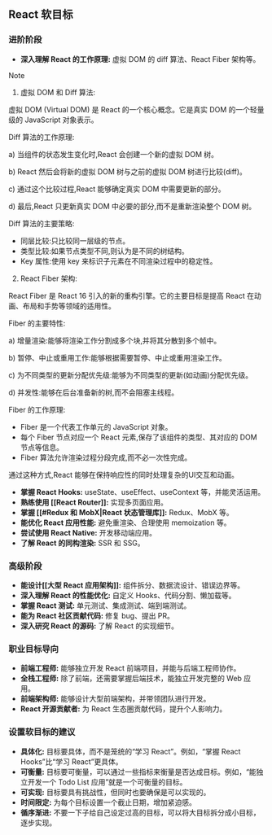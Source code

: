 ## React 软目标

### **进阶阶段**

- **深入理解 React 的工作原理:** 虚拟 DOM 的 diff 算法、React Fiber 架构等。


> [!NOTE]
> 1. 虚拟 DOM 和 Diff 算法:
> 
> 虚拟 DOM (Virtual DOM) 是 React 的一个核心概念。它是真实 DOM 的一个轻量级的 JavaScript 对象表示。
> 
> Diff 算法的工作原理:
> 
> a) 当组件的状态发生变化时,React 会创建一个新的虚拟 DOM 树。
> 
> b) React 然后会将新的虚拟 DOM 树与之前的虚拟 DOM 树进行比较(diff)。
> 
> c) 通过这个比较过程,React 能够确定真实 DOM 中需要更新的部分。
> 
> d) 最后,React 只更新真实 DOM 中必要的部分,而不是重新渲染整个 DOM 树。
> 
> Diff 算法的主要策略:
> 
> - 同层比较:只比较同一层级的节点。
> - 类型比较:如果节点类型不同,则认为是不同的树结构。
> - Key 属性:使用 key 来标识子元素在不同渲染过程中的稳定性。
> 
> 2. React Fiber 架构:
> 
> React Fiber 是 React 16 引入的新的重构引擎。它的主要目标是提高 React 在动画、布局和手势等领域的适用性。
> 
> Fiber 的主要特性:
> 
> a) 增量渲染:能够将渲染工作分割成多个块,并将其分散到多个帧中。
> 
> b) 暂停、中止或重用工作:能够根据需要暂停、中止或重用渲染工作。
> 
> c) 为不同类型的更新分配优先级:能够为不同类型的更新(如动画)分配优先级。
> 
> d) 并发性:能够在后台准备新的树,而不会阻塞主线程。
> 
> Fiber 的工作原理:
> 
> - Fiber 是一个代表工作单元的 JavaScript 对象。
> - 每个 Fiber 节点对应一个 React 元素,保存了该组件的类型、其对应的 DOM 节点等信息。
> - Fiber 算法允许渲染过程分段完成,而不必一次性完成。
> 
> 通过这种方式,React 能够在保持响应性的同时处理复杂的UI交互和动画。


- **掌握 React Hooks:** useState、useEffect、useContext 等，并能灵活运用。
- **熟练使用 [[React Router]]:** 实现多页面应用。
- **掌握 [[#Redux 和 MobX|React 状态管理库]]:** Redux、MobX 等。
- **能优化 React 应用性能:** 避免重渲染、合理使用 memoization 等。
- **尝试使用 React Native:** 开发移动端应用。
- **了解 React 的同构渲染:** SSR 和 SSG。

### **高级阶段**

- **能设计[[大型 React 应用架构]]:** 组件拆分、数据流设计、错误边界等。
- **深入理解 React 的性能优化:** 自定义 Hooks、代码分割、懒加载等。
- **掌握 React 测试:** 单元测试、集成测试、端到端测试。
- **能为 React 社区贡献代码:** 修复 bug、提出 PR。
- **深入研究 React 的源码:** 了解 React 的实现细节。

### **职业目标导向**

- **前端工程师:** 能够独立开发 React 前端项目，并能与后端工程师协作。
- **全栈工程师:** 除了前端，还需要掌握后端技术，能独立开发完整的 Web 应用。
- **前端架构师:** 能够设计大型前端架构，并带领团队进行开发。
- **React 开源贡献者:** 为 React 生态圈贡献代码，提升个人影响力。

### **设置软目标的建议**

- **具体化:** 目标要具体，而不是笼统的“学习 React”。例如，“掌握 React Hooks”比“学习 React”更具体。
- **可衡量:** 目标要可衡量，可以通过一些指标来衡量是否达成目标。例如，“能独立开发一个 Todo List 应用”就是一个可衡量的目标。
- **可实现:** 目标要具有挑战性，但同时也要确保是可以实现的。
- **时间限定:** 为每个目标设置一个截止日期，增加紧迫感。
- **循序渐进:** 不要一下子给自己设定过高的目标，可以将大目标拆分成小目标，逐步实现。

